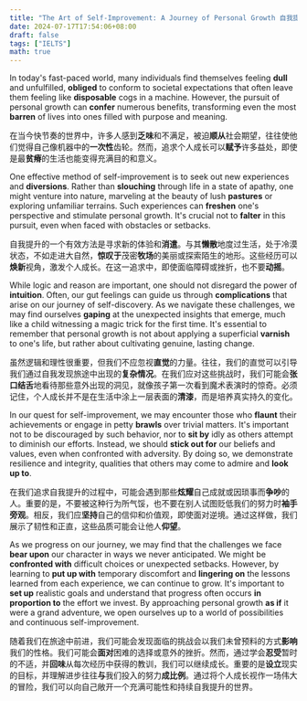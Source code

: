 ```yaml
---
title: "The Art of Self-Improvement: A Journey of Personal Growth 自我提升的艺术：个人成长之旅"
date: 2024-07-17T17:54:06+08:00
draft: false
tags: ["IELTS"]
math: true
---
```


In today's fast-paced world, many individuals find themselves feeling **dull** and unfulfilled, **obliged** to conform to societal expectations that often leave them feeling like **disposable** cogs in a machine. However, the pursuit of personal growth can **confer** numerous benefits, transforming even the most **barren** of lives into ones filled with purpose and meaning.

在当今快节奏的世界中，许多人感到**乏味**和不满足，被迫**顺从**社会期望，往往使他们觉得自己像机器中的**一次性**齿轮。然而，追求个人成长可以**赋予**许多益处，即使是最**贫瘠**的生活也能变得充满目的和意义。

One effective method of self-improvement is to seek out new experiences and **diversions**. Rather than **slouching** through life in a state of apathy, one might venture into nature, marveling at the beauty of lush **pastures** or exploring unfamiliar terrains. Such experiences can **freshen** one's perspective and stimulate personal growth. It's crucial not to **falter** in this pursuit, even when faced with obstacles or setbacks.

自我提升的一个有效方法是寻求新的体验和**消遣**。与其**懒散**地度过生活，处于冷漠状态，不如走进大自然，**惊叹于**茂密**牧场**的美丽或探索陌生的地形。这些经历可以**焕新**视角，激发个人成长。在这一追求中，即使面临障碍或挫折，也不要**动摇**。

While logic and reason are important, one should not disregard the power of **intuition**. Often, our gut feelings can guide us through **complications** that arise on our journey of self-discovery. As we navigate these challenges, we may find ourselves **gaping** at the unexpected insights that emerge, much like a child witnessing a  magic trick for the first time. It's essential to remember that personal growth is not about applying a superficial **varnish** to one's life, but rather about cultivating genuine, lasting change.

虽然逻辑和理性很重要，但我们不应忽视**直觉**的力量。往往，我们的直觉可以引导我们通过自我发现旅途中出现的**复杂情况**。在我们应对这些挑战时，我们可能会**张口结舌**地看待那些意外出现的洞见，就像孩子第一次看到魔术表演时的惊奇。必须记住，个人成长并不是在生活中涂上一层表面的**清漆**，而是培养真实持久的变化。

In our quest for self-improvement, we may encounter those who **flaunt** their achievements or engage in petty **brawls** over trivial matters. It's important not to be discouraged by such behavior, nor to **sit by** idly as others attempt to diminish our efforts. Instead, we should **stick out for** our beliefs and values, even when confronted with adversity. By doing  so, we demonstrate resilience and integrity, qualities that others may  come to admire and **look up to**.

在我们追求自我提升的过程中，可能会遇到那些**炫耀**自己成就或因琐事而**争吵**的人。重要的是，不要被这种行为所气馁，也不要在别人试图贬低我们的努力时**袖手旁观**。相反，我们应**坚持**自己的信仰和价值观，即使面对逆境。通过这样做，我们展示了韧性和正直，这些品质可能会让他人**仰望**。

As we progress on our journey, we may find that the challenges we face **bear upon** our character in ways we never anticipated. We might be **confronted with** difficult choices or unexpected setbacks. However, by learning to **put up with** temporary discomfort and **lingering on** the lessons learned from each experience, we can continue to grow. It's important to **set up** realistic goals and understand that progress often occurs **in proportion to** the effort we invest. By approaching personal growth **as if** it were a grand adventure, we open ourselves up to a world of possibilities and continuous self-improvement.

随着我们在旅途中前进，我们可能会发现面临的挑战会以我们未曾预料的方式**影响**我们的性格。我们可能会**面对**困难的选择或意外的挫折。然而，通过学会**忍受**暂时的不适，并**回味**从每次经历中获得的教训，我们可以继续成长。重要的是**设立**现实的目标，并理解进步往往**与**我们投入的努力**成比例**。通过将个人成长视作一场伟大的冒险，我们可以向自己敞开一个充满可能性和持续自我提升的世界。
